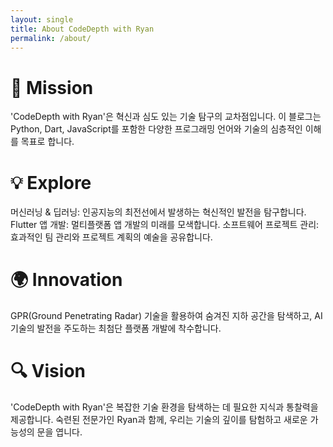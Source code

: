 ```yaml
---
layout: single
title: About CodeDepth with Ryan
permalink: /about/
---
```


# 🚀 Mission
'CodeDepth with Ryan'은 혁신과 심도 있는 기술 탐구의 교차점입니다. 이 블로그는 Python, Dart, JavaScript를 포함한 다양한 프로그래밍 언어와 기술의 심층적인 이해를 목표로 합니다.

# 💡 Explore
머신러닝 & 딥러닝: 인공지능의 최전선에서 발생하는 혁신적인 발전을 탐구합니다.
Flutter 앱 개발: 멀티플랫폼 앱 개발의 미래를 모색합니다.
소프트웨어 프로젝트 관리: 효과적인 팀 관리와 프로젝트 계획의 예술을 공유합니다.
# 🌍 Innovation
GPR(Ground Penetrating Radar) 기술을 활용하여 숨겨진 지하 공간을 탐색하고, AI 기술의 발전을 주도하는 최첨단 플랫폼 개발에 착수합니다.

# 🔍 Vision
'CodeDepth with Ryan'은 복잡한 기술 환경을 탐색하는 데 필요한 지식과 통찰력을 제공합니다. 숙련된 전문가인 Ryan과 함께, 우리는 기술의 깊이를 탐험하고 새로운 가능성의 문을 엽니다.